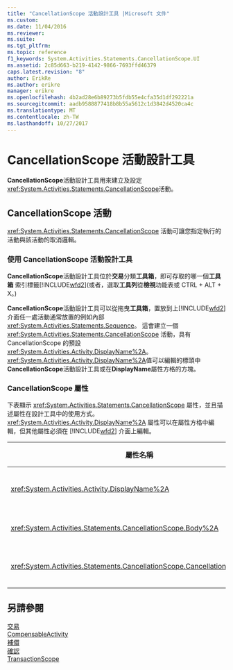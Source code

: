 ```yaml
---
title: "CancellationScope 活動設計工具 |Microsoft 文件"
ms.custom: 
ms.date: 11/04/2016
ms.reviewer: 
ms.suite: 
ms.tgt_pltfrm: 
ms.topic: reference
f1_keywords: System.Activities.Statements.CancellationScope.UI
ms.assetid: 2c85d663-b219-4142-9866-7693ffd46379
caps.latest.revision: "8"
author: ErikRe
ms.author: erikre
manager: erikre
ms.openlocfilehash: 4b2ad28e6b89273b5fdb55e4cfa35d1df292221a
ms.sourcegitcommit: aadb9588877418b8b55a5612c1d3842d4520ca4c
ms.translationtype: MT
ms.contentlocale: zh-TW
ms.lasthandoff: 10/27/2017
---
```

# <a name="cancellationscope-activity-designer"></a>CancellationScope 活動設計工具
**CancellationScope**活動設計工具用來建立及設定<xref:System.Activities.Statements.CancellationScope>活動。  
  
## <a name="the-cancellationscope-activity"></a>CancellationScope 活動  
 <xref:System.Activities.Statements.CancellationScope> 活動可讓您指定執行的活動與該活動的取消邏輯。  
  
### <a name="using-the-cancellationscope-activity-designer"></a>使用 CancellationScope 活動設計工具  
 **CancellationScope**活動設計工具位於**交易**分類**工具箱**，即可存取的哪一個**工具箱**  索引標籤[!INCLUDE[wfd2](../workflow-designer/includes/wfd2_md.md)](或者，選取**工具列**從**檢視**功能表或 CTRL + ALT + X。)  
  
 **CancellationScope**活動設計工具可以從拖曳**工具箱**，置放到上[!INCLUDE[wfd2](../workflow-designer/includes/wfd2_md.md)]介面任一處活動通常放置的例如內部<xref:System.Activities.Statements.Sequence>。 這會建立一個 <xref:System.Activities.Statements.CancellationScope> 活動，具有 CancellationScope 的預設 <xref:System.Activities.Activity.DisplayName%2A>。 <xref:System.Activities.Activity.DisplayName%2A>值可以編輯的標頭中**CancellationScope**活動設計工具或在**DisplayName**屬性方格的方塊。  
  
### <a name="the-cancellationscope-properties"></a>CancellationScope 屬性  
 下表顯示 <xref:System.Activities.Statements.CancellationScope> 屬性，並且描述屬性在設計工具中的使用方式。 <xref:System.Activities.Activity.DisplayName%2A> 屬性可以在屬性方格中編輯，但其他屬性必須在 [!INCLUDE[wfd2](../workflow-designer/includes/wfd2_md.md)] 介面上編輯。  
  
|屬性名稱|必要項|使用方式|  
|-------------------|--------------|-----------|  
|<xref:System.Activities.Activity.DisplayName%2A>|False|<xref:System.Activities.Statements.CancellationScope> 活動可選用的易記名稱。 預設為 CancellationScope。 雖然 <xref:System.Activities.Activity.DisplayName%2A> 值並非絕對必要，但建議您盡量使用。|  
|<xref:System.Activities.Statements.CancellationScope.Body%2A>|True|指定提供取消邏輯的活動。 若要加入<xref:System.Activities.Statements.CancellationScope.Body%2A>活動，請從活動**工具箱**到**主體**方塊上**CancellationScope**活動設計工具的提示文字 「 卸除活動 」。|  
|<xref:System.Activities.Statements.CancellationScope.CancellationHandler%2A>|True|指定如果取消時所要執行的活動。 若要加入<xref:System.Activities.Statements.CancellationScope.CancellationHandler%2A>活動，請從活動**工具箱**到**CancellationHandler**方塊**CancellationScope**活動設計工具的提示「 置放活動 」 文字。|  
  
## <a name="see-also"></a>另請參閱  
 [交易](../workflow-designer/transaction-activity-designers.md)   
 [CompensableActivity](../workflow-designer/compensableactivity-activity-designer.md)   
 [補償](../workflow-designer/compensate-activity-designer.md)   
 [確認](../workflow-designer/confirm-activity-designer.md)   
 [TransactionScope](../workflow-designer/transactionscope-activity-designer.md)
